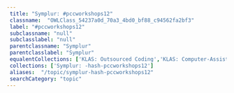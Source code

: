 ```yaml
--- 
 title: "Symplur: #pccworkshops12" 
 classname:  "OWLClass_54237a0d_70a3_4bd0_bf88_c94562fa2bf3" 
 label: "#pccworkshops12" 
 subclassname: "null" 
 subclasslabel: "null" 
 parentclassname: "Symplur" 
 parentclasslabel: "Symplur" 
 equalentCollections: ['KLAS: Outsourced Coding','KLAS: Computer-Assisted Coding (CAC)','KLAS: Outsourced Coding'] 
 collections: ['Symplur: -hash-pccworkshops12']
 aliases:  "/topic/symplur-hash-pccworkshops12"  
 searchCategory: "topic" 
---
```

